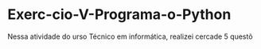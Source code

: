# Exerc-cio-V-Programa-o-Python
Nessa atividade do urso Técnico em informática, realizei cercade 5 questõ
